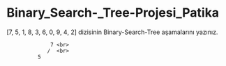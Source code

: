 # Binary_Search-_Tree-Projesi_Patika

[7, 5, 1, 8, 3, 6, 0, 9, 4, 2] dizisinin Binary-Search-Tree aşamalarını yazınız.

                  7 <br>
                 /  <br>
              5
